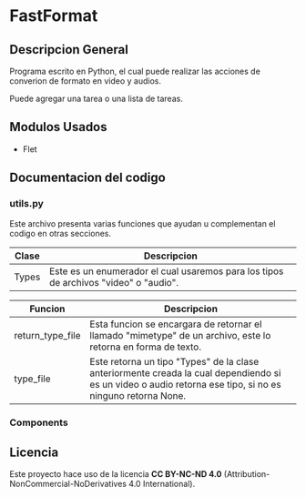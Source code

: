 # FastFormat

## Descripcion General
Programa escrito en Python, el cual puede realizar las acciones de converion de formato en video y audios. 

Puede agregar una tarea o una lista de tareas.

## Modulos Usados
- Flet

## Documentacion del codigo

### utils.py
Este archivo presenta varias funciones que ayudan u complementan el codigo en otras secciones.

| Clase | Descripcion |
|-------|-------------|
| Types | Este es un enumerador el cual usaremos para los tipos de archivos "video" o "audio". |

| Funcion          | Descripcion |
|------------------|-------------|
| return_type_file | Esta funcion se encargara de retornar el llamado "mimetype" de un archivo, este lo retorna en forma de texto. |
| type_file        | Este retorna un tipo "Types" de la clase anteriormente creada la cual dependiendo si es un video o audio retorna ese tipo, si no es ninguno retorna None. |

### Components

## Licencia
Este proyecto hace uso de la licencia **CC BY-NC-ND 4.0** (Attribution-NonCommercial-NoDerivatives 4.0 International).